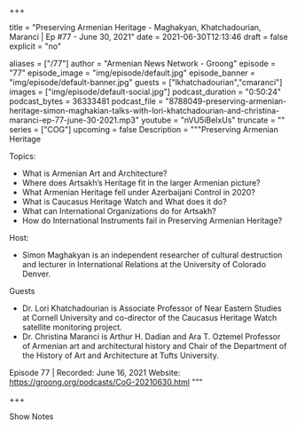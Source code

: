 
+++

title = "Preserving Armenian Heritage - Maghakyan, Khatchadourian, Maranci | Ep #77 - June 30, 2021"
date = 2021-06-30T12:13:46
draft = false
explicit = "no"

aliases = ["/77"]
author = "Armenian News Network - Groong"
episode = "77"
episode_image = "img/episode/default.jpg"
episode_banner = "img/episode/default-banner.jpg"
guests = ["lkhatchadourian","cmaranci"]
images = ["img/episode/default-social.jpg"]
podcast_duration = "0:50:24"
podcast_bytes = 36333481
podcast_file = "8788049-preserving-armenian-heritage-simon-maghakian-talks-with-lori-khatchadourian-and-christina-maranci-ep-77-june-30-2021.mp3"
youtube = "nVU5iBeIxUs"
truncate = ""
series = ["COG"]
upcoming = false
Description = """Preserving Armenian Heritage

Topics:
* What is Armenian Art and Architecture?
* Where does Artsakh’s Heritage fit in the larger Armenian picture?
* What Armenian Heritage fell under Azerbaijani Control in 2020?
* What is Caucasus Heritage Watch and What does it do?
* What can International Organizations do for Artsakh?
* How do International Instruments fail in Preserving Armenian Heritage? 

Host:
* Simon Maghakyan is an independent researcher of cultural destruction and lecturer in International Relations at the University of Colorado Denver.

Guests
* Dr. Lori Khatchadourian is Associate Professor of Near Eastern Studies at Cornell University and co-director of the Caucasus Heritage Watch satellite monitoring project. 
* Dr. Christina Maranci is Arthur H. Dadian and Ara T. Oztemel Professor of Armenian art and architectural history and Chair of the Department of the History of Art and Architecture at Tufts University. 


Episode 77 | Recorded: June 16, 2021 
Website: https://groong.org/podcasts/CoG-20210630.html
"""

+++

Show Notes

